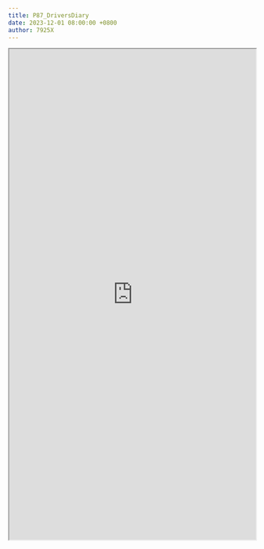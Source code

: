 ```yaml
---
title: P87_DriversDiary
date: 2023-12-01 08:00:00 +0800
author: 7925X
---
```


<iframe src="https://y.dialwo.com/7925X2024/20231201-P87_DriversDiary.pdf" width="100%" height="1000px"></iframe>

